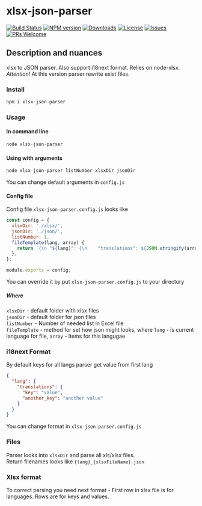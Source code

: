 # xlsx-json-parser
[![Build Status](https://travis-ci.org/irodger/xlsx-json-parser.svg?branch=master)](https://travis-ci.org/irodger/xlsx-json-parser)
[![NPM version](https://badge.fury.io/js/xlsx-json-parser.svg)](http://badge.fury.io/js/xlsx-json-parser)
[![Downloads](https://img.shields.io/npm/dm/xlsx-json-parser.svg)](http://npm-stat.com/charts.html?package=xlsx-json-parser)
[![License](https://img.shields.io/github/license/irodger/xlsx-json-parser.svg?style=flat-square)](https://github.com/irodger/xlsx-json-parser/blob/master/LICENSE)
[![Issues](https://img.shields.io/github/issues/irodger/xlsx-json-parser.svg?style=flat-square)](https://github.com/irodger/xlsx-json-parser/issues)
[![PRs Welcome](https://img.shields.io/badge/PRs-welcome-brightgreen.svg?style=flat-square)](https://github.com/irodger/xlsx-json-parser/pulls)

## Description and nuances
xlsx to JSON parser. Also support i18next format. Relies on node-xlsx.   
*Attention!* At this version parser rewrite exist files.

### Install

```javascript
npm i xlsx-json-parser
```

### Usage
#### In command line
```javascript
node xlsx-json-parser
```

#### Using with arguments
```javascript
node xlsx-json-parser listNumber xlsxDir jsonDir
```
You can change default arguments in `config.js`

#### Config file
Config file `xlsx-json-parser.config.js` looks like
```javascript
const config = {
  xlsxDir: './xlsx/',
  jsonDir: './json/',
  listNumber: 1,
  fileTemplate(lang, array) {
    return `{\n "${lang}": {\n    "translations": ${JSON.stringify(array)}\n  }\n}`
  },
};

module.exports = config;
```
You can override it by put `xlsx-json-parser.config.js` to your directory

##### Where
`xlsxDir` - default folder with xlsx files  
`jsonDir` - default folder for json files  
`listNumber` - Number of needed list in Excel file  
`fileTemplate` - method for set how json might looks, where `lang` - is current language for file, `array` - items for this langugae   

### i18next Format
By default keys for all langs parser get value from first lang
```json
{
  "lang": {
    "translations": {
      "key": "value",
      "another_key": "another value"
    }
  }
}
```
You can change format in `xlsx-json-parser.config.js`

### Files
Parser looks into `xlsxDir` and parse all xls/xlsx files.  
Return filenames looks like `{lang}_{xlsxFileName}.json`

### Xlsx format
To correct parsing you need next format - First row in xlsx file is for languages. Rows are for keys and values.